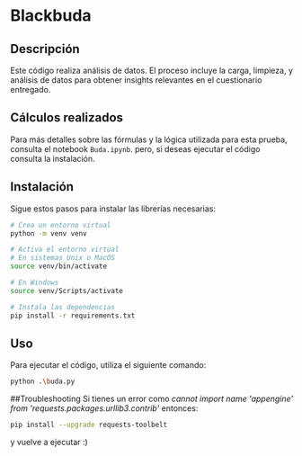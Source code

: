 
# Blackbuda

## Descripción
Este código realiza análisis de datos. El proceso incluye la carga, limpieza, y análisis de datos para obtener insights relevantes en el cuestionario entregado.

## Cálculos realizados
Para más detalles sobre las fórmulas y la lógica utilizada para esta prueba, consulta el notebook `Buda.ipynb`. pero, si deseas ejecutar el código consulta la instalación.


## Instalación
Sigue estos pasos para instalar las librerías necesarias:

```bash
# Crea un entorno virtual
python -m venv venv

# Activa el entorno virtual
# En sistemas Unix o MacOS
source venv/bin/activate

# En Windows
source venv/Scripts/activate

# Instala las dependencias
pip install -r requirements.txt
```

## Uso
Para ejecutar el código, utiliza el siguiente comando:

```bash
python .\buda.py
```

##Troubleshooting
Si tienes un error como *cannot import name 'appengine' from 'requests.packages.urllib3.contrib'* entonces:
```bash
pip install --upgrade requests-toolbelt
```
y vuelve a ejecutar :)
